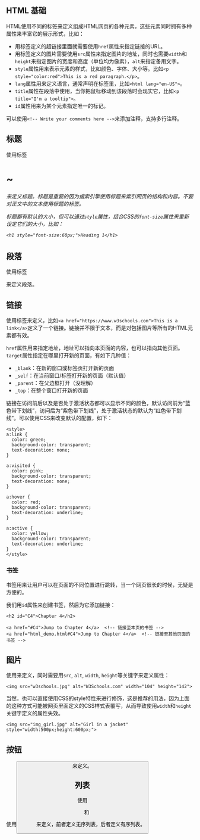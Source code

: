 ## HTML 基础

HTML使用不同的标签来定义组成HTML网页的各种元素，这些元素同时拥有多种属性来丰富它的展示形式，比如：

- 用标签<a>定义的超链接里面就需要使用`href`属性来指定链接的URL。
- 用标签<img>定义的图片需要使用`src`属性来指定图片的地址，同时也需要`width`和`height`来指定图片的宽度和高度（单位均为像素），`alt`来指定备用文字。
- `style`属性用来表示元素的样式，比如颜色、字体、大小等。比如` <p style="color:red">This is a red paragraph.</p> `。
- `lang`属性用来定义语言，通常声明在<html>标签里，比如`<html lang="en-US">`。
- `title`属性在段落中使用，当你把鼠标移动到该段落时会现实它，比如`<p title="I'm a tooltip">`。
- `id`属性用来为某个元素指定唯一的标记。

可以使用`<!-- Write your comments here -->`来添加注释，支持多行注释。

## 标题

使用标签<h1>~<h6>来定义标题。标题是重要的因为搜索引擎使用标题来索引网页的结构和内容。不要对正文中的文本使用标题的标签。

标题都有默认的大小，但可以通过`style`属性，结合CSS的`font-size`属性来重新设定它们的大小，比如：

```
<h1 style="font-size:60px;">Heading 1</h1>
```

## 段落

使用标签<p>来定义段落。

## 链接

使用标签<a>来定义，比如` <a href="https://www.w3schools.com">This is a link</a> `定义了一个链接。链接并不限于文本，而是对包括图片等所有的HTML元素都有效。

`href`属性用来指定地址，地址可以指向本页面的内容，也可以指向其他页面。`target`属性指定在哪里打开新的页面，有如下几种值：

- `_blank`：在新的窗口或标签页打开新的页面
- `_self`：在当前窗口/标签打开新的页面（默认值）
- `_parent`：在父边框打开（没理解）
- `_top`：在整个窗口打开新的页面

链接在访问前后以及是否处于激活状态都可以显示不同的颜色，默认访问前为“蓝色带下划线”，访问后为“紫色带下划线”，处于激活状态的默认为“红色带下划线”。可以使用CSS来改变默认的配置，如下：

```
<style>
a:link {
  color: green;
  background-color: transparent;
  text-decoration: none;
}

a:visited {
  color: pink;
  background-color: transparent;
  text-decoration: none;
}

a:hover {
  color: red;
  background-color: transparent;
  text-decoration: underline;
}

a:active {
  color: yellow;
  background-color: transparent;
  text-decoration: underline;
}
</style>
```

### 书签

书签用来让用户可以在页面的不同位置进行跳转，当一个网页很长的时候，无疑是方便的。

我们用`id`属性来创建书签，然后为它添加链接：

```
<h2 id="C4">Chapter 4</h2>

<a href="#C4">Jump to Chapter 4</a>  <!-- 链接至本页的书签 -->
<a href="html_demo.html#C4">Jump to Chapter 4</a>  <!-- 链接至其他页面的书签 -->
```

## 图片

使用<img>来定义，同时需要用`src`, `alt`, `width`, `height`等关键字来定义属性：

```
<img src="w3schools.jpg" alt="W3Schools.com" width="104" height="142">
```

当然，也可以直接使用CSS的style特性来进行修饰，这是推荐的用法，因为上面的这种方式可能被网页里面定义的CSS样式表覆写，从而导致使用`width`和`height`关键字定义的属性失效。

```
<img src="img_girl.jpg" alt="Girl in a jacket" style="width:500px;height:600px;">
```

## 按钮

使用<button>来定义。

## 列表

使用<ul>和<ol>来定义，前者定义无序列表，后者定义有序列表。
